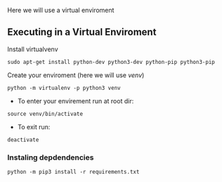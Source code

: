 

Here we will use a virtual enviroment

## Executing in a Virtual Enviroment

Install virtualvenv

```sudo apt-get install python-dev python3-dev python-pip python3-pip```

Create your enviroment (here we will use _venv_)

```python -m virtualenv -p python3 venv```

* To enter your envirement run at root dir:

```source venv/bin/activate```

* To exit run:

```deactivate```

### Instaling depdendencies

```python -m pip3 install -r requirements.txt``` 